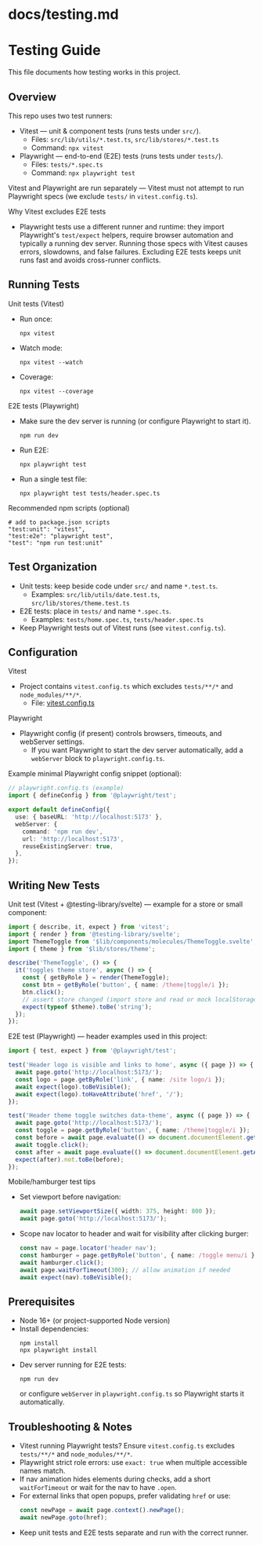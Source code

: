 # docs/testing.md

# Testing Guide

This file documents how testing works in this project.

## Overview

This repo uses two test runners:

- Vitest — unit & component tests (runs tests under `src/`).
  - Files: `src/lib/utils/*.test.ts`, `src/lib/stores/*.test.ts`
  - Command: `npx vitest`
- Playwright — end-to-end (E2E) tests (runs tests under `tests/`).
  - Files: `tests/*.spec.ts`
  - Command: `npx playwright test`

Vitest and Playwright are run separately — Vitest must not attempt to run Playwright specs (we exclude `tests/` in `vitest.config.ts`).

Why Vitest excludes E2E tests
- Playwright tests use a different runner and runtime: they import Playwright's `test/expect` helpers, require browser automation and typically a running dev server. Running those specs with Vitest causes errors, slowdowns, and false failures. Excluding E2E tests keeps unit runs fast and avoids cross-runner conflicts.

## Running Tests

Unit tests (Vitest)
- Run once:
  ```
  npx vitest
  ```
- Watch mode:
  ```
  npx vitest --watch
  ```
- Coverage:
  ```
  npx vitest --coverage
  ```

E2E tests (Playwright)
- Make sure the dev server is running (or configure Playwright to start it).
  ```
  npm run dev
  ```
- Run E2E:
  ```
  npx playwright test
  ```
- Run a single test file:
  ```
  npx playwright test tests/header.spec.ts
  ```

Recommended npm scripts (optional)
```
# add to package.json scripts
"test:unit": "vitest",
"test:e2e": "playwright test",
"test": "npm run test:unit"
```

## Test Organization

- Unit tests: keep beside code under `src/` and name `*.test.ts`.
  - Examples: `src/lib/utils/date.test.ts`, `src/lib/stores/theme.test.ts`
- E2E tests: place in `tests/` and name `*.spec.ts`.
  - Examples: `tests/home.spec.ts`, `tests/header.spec.ts`
- Keep Playwright tests out of Vitest runs (see `vitest.config.ts`).

## Configuration

Vitest
- Project contains `vitest.config.ts` which excludes `tests/**/*` and `node_modules/**/*`.
  - File: [vitest.config.ts](../vitest.config.ts)

Playwright
- Playwright config (if present) controls browsers, timeouts, and webServer settings.
  - If you want Playwright to start the dev server automatically, add a `webServer` block to `playwright.config.ts`.

Example minimal Playwright config snippet (optional):
```ts
// playwright.config.ts (example)
import { defineConfig } from '@playwright/test';

export default defineConfig({
  use: { baseURL: 'http://localhost:5173' },
  webServer: {
    command: 'npm run dev',
    url: 'http://localhost:5173',
    reuseExistingServer: true,
  },
});
```

## Writing New Tests

Unit test (Vitest + @testing-library/svelte) — example for a store or small component:
```ts
import { describe, it, expect } from 'vitest';
import { render } from '@testing-library/svelte';
import ThemeToggle from '$lib/components/molecules/ThemeToggle.svelte';
import { theme } from '$lib/stores/theme';

describe('ThemeToggle', () => {
  it('toggles theme store', async () => {
    const { getByRole } = render(ThemeToggle);
    const btn = getByRole('button', { name: /theme|toggle/i });
    btn.click();
    // assert store changed (import store and read or mock localStorage)
    expect(typeof $theme).toBe('string');
  });
});
```

E2E test (Playwright) — header examples used in this project:
```ts
import { test, expect } from '@playwright/test';

test('Header logo is visible and links to home', async ({ page }) => {
  await page.goto('http://localhost:5173/');
  const logo = page.getByRole('link', { name: /site logo/i });
  await expect(logo).toBeVisible();
  await expect(logo).toHaveAttribute('href', '/');
});

test('Header theme toggle switches data-theme', async ({ page }) => {
  await page.goto('http://localhost:5173/');
  const toggle = page.getByRole('button', { name: /theme|toggle/i });
  const before = await page.evaluate(() => document.documentElement.getAttribute('data-theme'));
  await toggle.click();
  const after = await page.evaluate(() => document.documentElement.getAttribute('data-theme'));
  expect(after).not.toBe(before);
});
```

Mobile/hamburger test tips
- Set viewport before navigation:
  ```ts
  await page.setViewportSize({ width: 375, height: 800 });
  await page.goto('http://localhost:5173/');
  ```
- Scope nav locator to header and wait for visibility after clicking burger:
  ```ts
  const nav = page.locator('header nav');
  const hamburger = page.getByRole('button', { name: /toggle menu/i });
  await hamburger.click();
  await page.waitForTimeout(300); // allow animation if needed
  await expect(nav).toBeVisible();
  ```

## Prerequisites

- Node 16+ (or project-supported Node version)
- Install dependencies:
  ```
  npm install
  npx playwright install
  ```
- Dev server running for E2E tests:
  ```
  npm run dev
  ```
  or configure `webServer` in `playwright.config.ts` so Playwright starts it automatically.

## Troubleshooting & Notes

- Vitest running Playwright tests? Ensure `vitest.config.ts` excludes `tests/**/*` and `node_modules/**/*`.
- Playwright strict role errors: use `exact: true` when multiple accessible names match.
- If nav animation hides elements during checks, add a short `waitForTimeout` or wait for the nav to have `.open`.
- For external links that open popups, prefer validating `href` or use:
  ```ts
  const newPage = await page.context().newPage();
  await newPage.goto(href);
  ```
- Keep unit tests and E2E tests separate and run with the correct runner.
